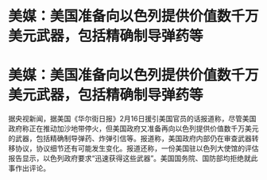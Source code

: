 # 美媒：美国准备向以色列提供价值数千万美元武器，包括精确制导弹药等

# 美媒：美国准备向以色列提供价值数千万美元武器，包括精确制导弹药等

据央视新闻，据美国《华尔街日报》2月16日援引美国官员的话报道称，尽管美国政府称正在推动加沙地带停火，但美国政府又准备再向以色列提供价值数千万美元的武器，包括精确制导弹药、炸弹引信等。报道称，美国政府内部仍在审查武器转移协议，协议细节还有可能发生变化。报道还称，一份美国驻以色列大使馆的评估报告显示，以色列政府要求“迅速获得这些武器”。美国国务院、国防部均拒绝就此事作出评论。

